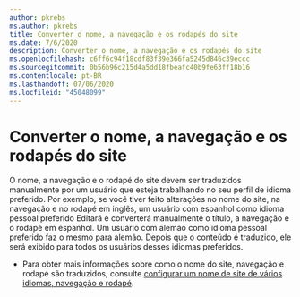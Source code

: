 ```yaml
---
author: pkrebs
ms.author: pkrebs
title: Converter o nome, a navegação e os rodapés do site
ms.date: 7/6/2020
description: Converter o nome, a navegação e os rodapés do site
ms.openlocfilehash: c6ff6c94f18cdf83f39e366fa5245d846c39eccc
ms.sourcegitcommit: 0b56b96c215d4a5dd18fbeafc40b9fe63ff18b16
ms.contentlocale: pt-BR
ms.lasthandoff: 07/06/2020
ms.locfileid: "45048099"
---
```

# <a name="translate-the-site-name-navigation-and-footers"></a>Converter o nome, a navegação e os rodapés do site
O nome, a navegação e o rodapé do site devem ser traduzidos manualmente por um usuário que esteja trabalhando no seu perfil de idioma preferido. Por exemplo, se você tiver feito alterações no nome do site, na navegação e no rodapé em inglês, um usuário com espanhol como idioma pessoal preferido Editará e converterá manualmente o título, a navegação e o rodapé em espanhol. Um usuário com alemão como idioma pessoal preferido faz o mesmo para alemão. Depois que o conteúdo é traduzido, ele será exibido para todos os usuários desses idiomas preferidos.  

- Para obter mais informações sobre como o nome do site, navegação e rodapé são traduzidos, consulte [configurar um nome de site de vários idiomas, navegação e rodapé](https://support.office.com/en-us/article/create-multilingual-communication-sites-pages-and-news-2bb7d610-5453-41c6-a0e8-6f40b3ed750c#bkmk_muitranslations).
